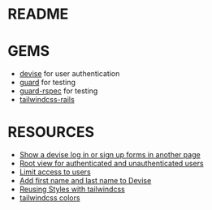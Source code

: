 # README

# GEMS
- [devise](https://github.com/heartcombo/devise) for user authentication
- [guard](https://github.com/guard/guard) for testing
- [guard-rspec](https://github.com/guard/guard-rspec) for testing
- [tailwindcss-rails]()

# RESOURCES
- [Show a devise log in or sign up forms in another page](https://pablofernandez.tech/2016/04/26/show-a-devise-log-in-or-sign-up-forms-in-another-page/)
- [Root view for authenticated and unauthenticated users](https://stackoverflow.com/questions/43429845/how-to-have-root-view-when-user-is-not-logged-in-rails)
- [Limit access to users](https://stackoverflow.com/questions/43433717/how-to-structure-authenticated-routes-when-using-devise)
- [Add first name and last name to Devise](https://github.com/raymart-evangelista/rails_private_events)
- [Reusing Styles with tailwindcss](https://tailwindcss.com/docs/reusing-styles#extracting-classes-with-apply)
- [tailwindcss colors](https://tailwindcss.com/docs/customizing-colors)
